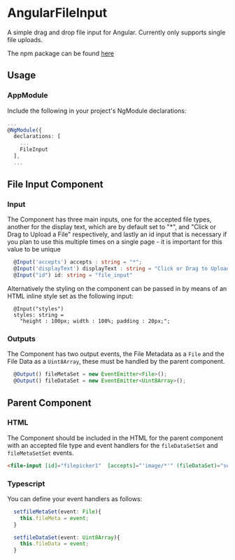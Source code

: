 # AngularFileInput
A simple drag and drop file input for Angular. Currently only supports single file uploads.

The npm package can be found [here](https://www.npmjs.com/package/@nabeelvalley/angularfileinput)

## Usage
### AppModule
Include the following in your project's NgModule declarations:

```typescript
...
@NgModule({
  declarations: [
    ...
	FileInput
  ],
  ...
```

## File Input Component
### Input
The Component has three main inputs, one for the accepted file types, another for the display text, which are by default set to "\*", and "Click or Drag to Upload a File" respectively, and lastly an id input that is necessary if you plan to use this multiple times on a single page - it is important for this value to be unique

```typescript
  @Input('accepts') accepts : string = "*";
  @Input('displayText') displayText : string = "Click or Drag to Upload a File";
  @Input("id") id: string = "file_input"
```

Alternatively the styling on the component can be passed in by means of an HTML inline style set as the following input: 

```
  @Input("styles")
  styles: string =
    "height : 100px; width : 100%; padding : 20px;";
```

### Outputs
The Component has two output events, the File Metadata as a `File` and the File Data as a `Uint8Array`, these must be handled by the parent component.

```typescript
  @Output() fileMetaSet = new EventEmitter<File>();
  @Output() fileDataSet = new EventEmitter<Uint8Array>();
```

## Parent Component
### HTML
The Component should be included in the HTML for the parent component with an accepted file type and event handlers for the `fileDataSetSet` and `fileMetaSetSet` events.

```html
<file-input [id]="filepicker1"  [accepts]="'image/*'" (fileDataSet)="setfileDataSet($event)" (fileMetaSet)="setfileMetaSet($event)"></file-input>
```

### Typescript
You can define your event handlers as follows:

```typescript
  setfileMetaSet(event: File){
    this.fileMeta = event;
  }

  setfileDataSet(event: Uint8Array){
    this.fileData = event;
  }
```
